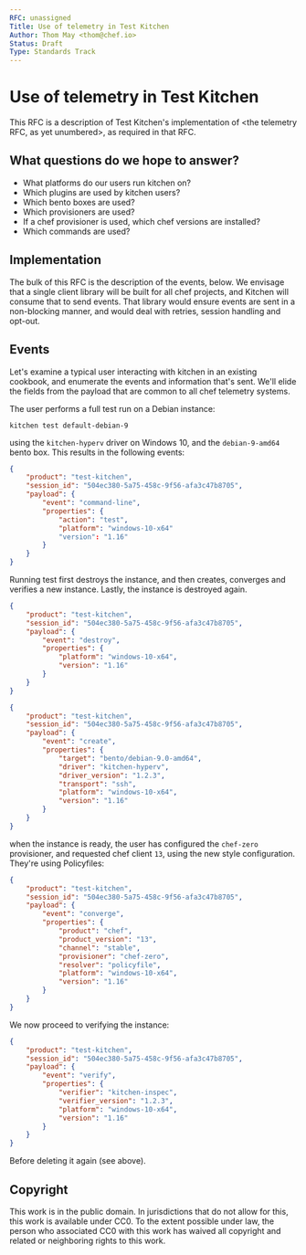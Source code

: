 ```yaml
---
RFC: unassigned
Title: Use of telemetry in Test Kitchen
Author: Thom May <thom@chef.io>
Status: Draft
Type: Standards Track
---
```


# Use of telemetry in Test Kitchen

This RFC is a description of Test Kitchen's implementation of <the
telemetry RFC, as yet unumbered>, as required in that RFC.

## What questions do we hope to answer?

 * What platforms do our users run kitchen on?
 * Which plugins are used by kitchen users?
 * Which bento boxes are used?
 * Which provisioners are used?
 * If a chef provisioner is used, which chef versions are installed?
 * Which commands are used?

## Implementation

The bulk of this RFC is the description of the events, below. We
envisage that a single client library will be built for all chef
projects, and Kitchen will consume that to send events. That library
would ensure events are sent in a non-blocking manner, and would deal
with retries, session handling and opt-out.

## Events

Let's examine a typical user interacting with kitchen in an existing cookbook,
and enumerate the events and information that's sent. We'll elide the fields
from the payload that are common to all chef telemetry systems.

The user performs a full test run on a Debian instance:

`kitchen test default-debian-9`

using the `kitchen-hyperv` driver on Windows 10, and the `debian-9-amd64` bento box.
This results in the following events:

```json
{ 
    "product": "test-kitchen",
    "session_id": "504ec380-5a75-458c-9f56-afa3c47b8705",
    "payload": {
        "event": "command-line",
        "properties": {
            "action": "test",
            "platform": "windows-10-x64"
            "version": "1.16"
        }
    }
}
```

Running test first destroys the instance, and then creates, converges and verifies a new instance.
Lastly, the instance is destroyed again.


```json
{ 
    "product": "test-kitchen",
    "session_id": "504ec380-5a75-458c-9f56-afa3c47b8705",
    "payload": {
        "event": "destroy",
        "properties": {
            "platform": "windows-10-x64",
            "version": "1.16"
        }
    }
}
```

```json
{ 
    "product": "test-kitchen",
    "session_id": "504ec380-5a75-458c-9f56-afa3c47b8705",
    "payload": {
        "event": "create",
        "properties": {
            "target": "bento/debian-9.0-amd64",
            "driver": "kitchen-hyperv",
            "driver_version": "1.2.3",
            "transport": "ssh",
            "platform": "windows-10-x64",
            "version": "1.16"
        }
    }
}
```

when the instance is ready, the user has configured the `chef-zero` provisioner, and requested
chef client `13`, using the new style configuration. They're using Policyfiles:

```json
{
    "product": "test-kitchen",
    "session_id": "504ec380-5a75-458c-9f56-afa3c47b8705",
    "payload": {
        "event": "converge",
        "properties": {
            "product": "chef",
            "product_version": "13",
            "channel": "stable",
            "provisioner": "chef-zero",
            "resolver": "policyfile",
            "platform": "windows-10-x64",
            "version": "1.16"
        }
    }
}
```

We now proceed to verifying the instance:


```json
{ 
    "product": "test-kitchen",
    "session_id": "504ec380-5a75-458c-9f56-afa3c47b8705",
    "payload": {
        "event": "verify",
        "properties": {
            "verifier": "kitchen-inspec",
            "verifier_version": "1.2.3",
            "platform": "windows-10-x64",
            "version": "1.16"
        }
    }
}
```

Before deleting it again (see above).

## Copyright

This work is in the public domain. In jurisdictions that do not allow for this,
this work is available under CC0. To the extent possible under law, the person
who associated CC0 with this work has waived all copyright and related or
neighboring rights to this work.
